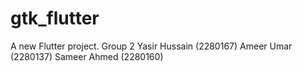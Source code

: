 # gtk_flutter

A new Flutter project.
Group 2 
Yasir Hussain (2280167)
Ameer Umar (2280137)
Sameer Ahmed (2280160)
